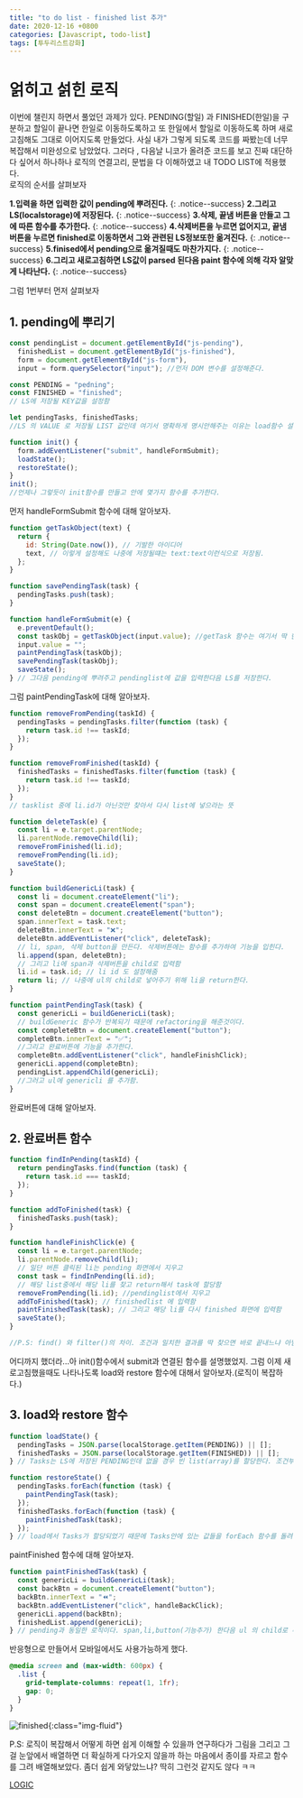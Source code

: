 ```yaml
---
title: "to do list - finished list 추가"
date: 2020-12-16 +0800
categories: [Javascript, todo-list]
tags: [투두리스트강화]
---
```


# 얽히고 섥힌 로직

이번에 챌린지 하면서 풀었던 과제가 있다. PENDING(할일) 과 FINISHED(한일)을 구분하고 할일이 끝나면 한일로 이동하도록하고 또 한일에서 할일로 이동하도록 하며 새로고침해도 그대로 이어지도록 만들었다. 사실 내가 그렇게 되도록 코드를 짜봤는데 너무 복잡해서 미완성으로 남았었다. 그러다 , 다음날 니코가 올려준 코드를 보고 진짜 대단하다 싶어서 하나하나 로직의 연결고리, 문법을 다 이해하였고 내 TODO LIST에 적용했다. \
로직의 순서를 살펴보자

**1.입력을 하면 입력한 값이 pending에 뿌려진다.**
{: .notice--success}
**2.그리고 LS(localstorage)에 저장된다.**
{: .notice--success}
**3.삭제, 끝냄 버튼을 만들고 그에 따른 함수를 추가한다.**
{: .notice--success}
**4.삭제버튼을 누르면 없어지고, 끝냄 버튼을 누르면 finished로 이동하면서 그와 관련된 LS정보또한 옮겨진다.**
{: .notice--success}
**5.finised에서 pending으로 옮겨질때도 마찬가지다.**
{: .notice--success}
**6.그리고 새로고침하면 LS값이 parsed 된다음 paint 함수에 의해 각자 알맞게 나타난다.**
{: .notice--success}

그럼 1번부터 먼저 살펴보자

## 1. pending에 뿌리기

```javascript
const pendingList = document.getElementById("js-pending"),
  finishedList = document.getElementById("js-finished"),
  form = document.getElementById("js-form"),
  input = form.querySelector("input"); //먼저 DOM 변수를 설정해준다.

const PENDING = "pedning";
const FINISHED = "finished";
// LS에 저장될 KEY값을 설정함

let pendingTasks, finishedTasks;
//LS 의 VALUE 로 저장될 LIST 값인데 여기서 명확하게 명시안해주는 이유는 load함수 설명할때 알게된다.

function init() {
  form.addEventListener("submit", handleFormSubmit);
  loadState();
  restoreState();
}
init();
//언제나 그렇듯이 init함수를 만들고 안에 몇가지 함수를 추가한다.
```

먼저 handleFormSubmit 함수에 대해 알아보자.

```javascript
function getTaskObject(text) {
  return {
    id: String(Date.now()), // 기발한 아이디어
    text, // 이렇게 설정해도 나중에 저장될떄는 text:text이런식으로 저장됨.
  };
}

function savePendingTask(task) {
  pendingTasks.push(task);
}

function handleFormSubmit(e) {
  e.preventDefault();
  const taskObj = getTaskObject(input.value); //getTask 함수는 여기서 딱 한 번 쓰이기 때문에 따로 빼지 않아도 상관없는데 니코는 강조하기 위해 따로 빼둔것 같다
  input.value = "";
  paintPendingTask(taskObj);
  savePendingTask(taskObj);
  saveState();
} // 그다음 pending에 뿌려주고 pendinglist에 값을 입력한다음 LS를 저장한다.
```

그럼 paintPendingTask에 대해 알아보자.

```javascript
function removeFromPending(taskId) {
  pendingTasks = pendingTasks.filter(function (task) {
    return task.id !== taskId;
  });
}

function removeFromFinished(taskId) {
  finishedTasks = finishedTasks.filter(function (task) {
    return task.id !== taskId;
  });
}
// tasklist 중에 li.id가 아닌것만 찾아서 다시 list에 넣으라는 뜻

function deleteTask(e) {
  const li = e.target.parentNode;
  li.parentNode.removeChild(li);
  removeFromFinished(li.id);
  removeFromPending(li.id);
  saveState();
}

function buildGenericLi(task) {
  const li = document.createElement("li");
  const span = document.createElement("span");
  const deleteBtn = document.createElement("button");
  span.innerText = task.text;
  deleteBtn.innerText = "❌";
  deleteBtn.addEventListener("click", deleteTask);
  // li, span, 삭제 button을 만든다. 삭제버튼에는 함수를 추가하여 기능을 입힌다.
  li.append(span, deleteBtn);
  // 그리고 li에 span과 삭제버튼을 child로 입력함
  li.id = task.id; // li id 도 설정해줌
  return li; // 나중에 ul의 child로 넣어주기 위해 li을 return한다.
}

function paintPendingTask(task) {
  const genericLi = buildGenericLi(task);
  // buildGeneric 함수가 반복되기 때문에 refactoring을 해준것이다.
  const completeBtn = document.createElement("button");
  completeBtn.innerText = "✅";
  //그리고 완료버튼에 기능을 추가한다.
  completeBtn.addEventListener("click", handleFinishClick);
  genericLi.append(completeBtn);
  pendingList.appendChild(genericLi);
  //그러고 ul에 genericli 를 추가함.
}
```

완료버튼에 대해 알아보자.

## 2. 완료버튼 함수

```javascript
function findInPending(taskId) {
  return pendingTasks.find(function (task) {
    return task.id === taskId;
  });
}

function addToFinished(task) {
  finishedTasks.push(task);
}

function handleFinishClick(e) {
  const li = e.target.parentNode;
  li.parentNode.removeChild(li);
  // 일단 버튼 클릭된 li는 pending 화면에서 지우고
  const task = findInPending(li.id);
  // 해당 list중에서 해당 li를 찾고 return해서 task에 할당함
  removeFromPending(li.id); //pendinglist에서 지우고
  addToFinished(task); // finishedlist 에 입력함
  paintFinishedTask(task); // 그리고 해당 li를 다시 finished 화면에 입력함
  saveState();
}

//P.S: find() 와 filter()의 차이. 조건과 일치한 결과를 딱 찾으면 바로 끝내느냐 아님 조건과 일치한 결과를 모두 찾아내느냐의 차이다. 따라서 find()는 결과값이 1개이고 filter()는 결과값이 2개이상일 수 있다.
```

어디까지 했더라...아 init()함수에서 submit과 연결된 함수를 설명했었지. 그럼 이제 새로고침했을때도 나타나도록 load와 restore 함수에 대해서 알아보자.(로직이 복잡하다.)

## 3. load와 restore 함수

```javascript
function loadState() {
  pendingTasks = JSON.parse(localStorage.getItem(PENDING)) || [];
  finishedTasks = JSON.parse(localStorage.getItem(FINISHED)) || [];
} // Tasks는 LS에 저장된 PENDING인데 없을 경우 빈 list(array)를 할당한다. 조건부 할당이기 때문에 ("||" 때문에) 애초에 명시안해준것이다.

function restoreState() {
  pendingTasks.forEach(function (task) {
    paintPendingTask(task);
  });
  finishedTasks.forEach(function (task) {
    paintFinishedTask(task);
  });
} // load에서 Tasks가 할당되었기 때문에 Tasks안에 있는 값들을 forEach 함수를 돌려 하나하나 손수 화면에 입력한다.
```

paintFinished 함수에 대해 알아보자.

```javascript
function paintFinishedTask(task) {
  const genericLi = buildGenericLi(task);
  const backBtn = document.createElement("button");
  backBtn.innerText = "⏪";
  backBtn.addEventListener("click", handleBackClick);
  genericLi.append(backBtn);
  finishedList.append(genericLi);
} // pending과 동일한 로직이다. span,li,button(기능추가) 한다음 ul 의 child로 추가한다.
```

반응형으로 만들어서 모바일에서도 사용가능하게 했다.

```css
@media screen and (max-width: 600px) {
  .list {
    grid-template-columns: repeat(1, 1fr);
    gap: 0;
  }
}
```

![finished](https://yeonghunko.github.io/assets/img/vanila/finished.png){:class="img-fluid"}

P.S: 로직이 복잡해서 어떻게 하면 쉽게 이해할 수 있을까 연구하다가 그림을 그리고 그걸 눈앞에서 배열하면 더 확실하게 다가오지 않을까 하는 마음에서 종이를 자르고 함수를 그려 배열해보았다. 좀더 쉽게 와닿았느냐? 딱히 그런것 같지도 않다 ㅋㅋ

[LOGIC](https://yeonghunko.github.io/assets/img/vanila/logic.jpg)
